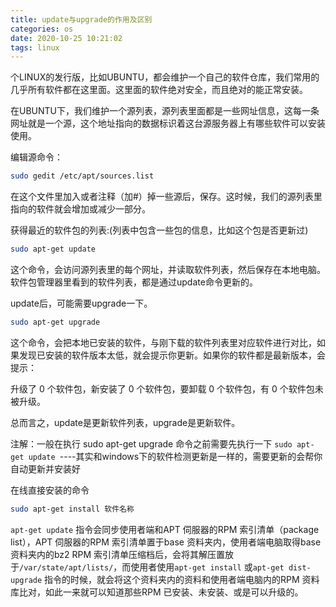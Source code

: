 ```yaml
---
title: update与upgrade的作用及区别
categories: os
date: 2020-10-25 10:21:02
tags: linux
---
```


个LINUX的发行版，比如UBUNTU，都会维护一个自己的软件仓库，我们常用的几乎所有软件都在这里面。这里面的软件绝对安全，而且绝对的能正常安装。

在UBUNTU下，我们维护一个源列表，源列表里面都是一些网址信息，这每一条网址就是一个源，这个地址指向的数据标识着这台源服务器上有哪些软件可以安装使用。

编辑源命令：
```bash
sudo gedit /etc/apt/sources.list
```
在这个文件里加入或者注释（加#）掉一些源后，保存。这时候，我们的源列表里指向的软件就会增加或减少一部分。

获得最近的软件包的列表:(列表中包含一些包的信息，比如这个包是否更新过)
```bash
sudo apt-get update
```
这个命令，会访问源列表里的每个网址，并读取软件列表，然后保存在本地电脑。软件包管理器里看到的软件列表，都是通过update命令更新的。

update后，可能需要upgrade一下。
```bash
sudo apt-get upgrade
```
这个命令，会把本地已安装的软件，与刚下载的软件列表里对应软件进行对比，如果发现已安装的软件版本太低，就会提示你更新。如果你的软件都是最新版本，会提示：

升级了 0 个软件包，新安装了 0 个软件包，要卸载 0 个软件包，有 0 个软件包未被升级。

总而言之，update是更新软件列表，upgrade是更新软件。



注解：一般在执行 sudo apt-get upgrade 命令之前需要先执行一下 `sudo apt-get update `----其实和windows下的软件检测更新是一样的，需要更新的会帮你自动更新并安装好

在线直接安装的命令
```bash
sudo apt-get install 软件名称
```
`apt-get update` 指令会同步使用者端和APT 伺服器的RPM 索引清单（package list），APT 伺服器的RPM 索引清单置于base 资料夹内，使用者端电脑取得base 资料夹内的bz2 RPM 索引清单压缩档后，会将其解压置放于`/var/state/apt/lists/`，而使用者使用`apt-get install` 或`apt-get dist-upgrade` 指令的时候，就会将这个资料夹内的资料和使用者端电脑内的RPM 资料库比对，如此一来就可以知道那些RPM 已安装、未安装、或是可以升级的。